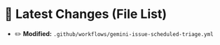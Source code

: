 # 🔄 Latest Changes (File List)

- ✏️ **Modified:** `.github/workflows/gemini-issue-scheduled-triage.yml`
